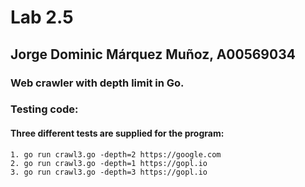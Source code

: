 # Lab 2.5
## Jorge Dominic Márquez Muñoz, A00569034

### Web crawler with depth limit in Go.
### Testing code:
#### Three different tests are supplied for the program:
    1. go run crawl3.go -depth=2 https://google.com
    2. go run crawl3.go -depth=1 https://gopl.io
    3. go run crawl3.go -depth=3 https://gopl.io